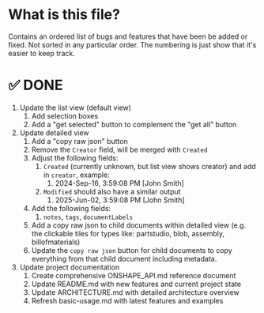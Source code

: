 # What is this file?

Contains an ordered list of bugs and features that have been be added or fixed.
Not sorted in any particular order.
The numbering is just show that it's easier to keep track.

# ✅ DONE

1. Update the list view (default view)
   1. Add selection boxes
   2. Add a "get selected" button to complement the "get all" button
2. Update detailed view
   1. Add a "copy raw json" button
   2. Remove the `Creator` field, will be merged with `Created`
   3. Adjust the following fields:
      1. `Created` (currently unknown, but list view shows creator) and add in `creator`, example:
         1. 2024-Sep-16, 3:59:08 PM [John Smith]
      2. `Modified` should also have a similar output
         1. 2025-Jun-02, 3:59:08 PM [John Smith]
   4. Add the following fields:
      1. `notes`, `tags`, `documentLabels`
   5. Add a copy raw json to child documents within detailed view (e.g. the clickable tiles for types like: partstudio, blob, assembly, billofmaterials)
   6. Update the `copy raw json` button for child documents to copy everything from that child document including metadata.
3. Update project documentation
   1. Create comprehensive ONSHAPE_API.md reference document
   2. Update README.md with new features and current project state
   3. Update ARCHITECTURE.md with detailed architecture overview
   4. Refresh basic-usage.md with latest features and examples
